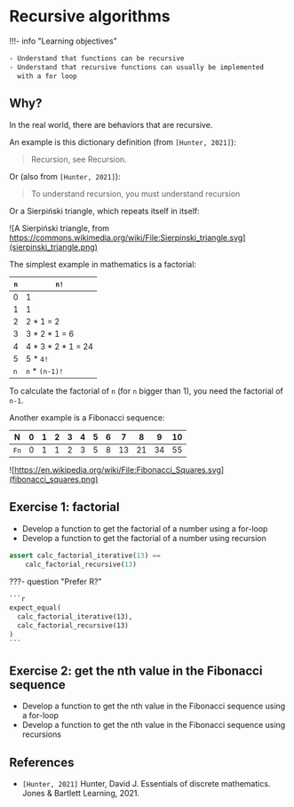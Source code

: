 # Recursive algorithms

!!!- info "Learning objectives"

    - Understand that functions can be recursive
    - Understand that recursive functions can usually be implemented
      with a for loop

## Why?

In the real world, there are behaviors that are recursive.

An example is this dictionary definition (from `[Hunter, 2021]`):

> Recursion, see Recursion.

Or (also from `[Hunter, 2021]`):

> To understand recursion, you must understand recursion

Or a Sierpiński triangle, which repeats itself in itself:

![A Sierpiński triangle, from https://commons.wikimedia.org/wiki/File:Sierpinski_triangle.svg](sierpinski_triangle.png)

The simplest example in mathematics is a factorial:

 `n` | `n!`                  
-----|-----------------------
 0   | 1                     
 1   | 1                     
 2   | 2 \* 1 = 2            
 3   | 3 \* 2 \* 1 = 6       
 4   | 4 \* 3 \* 2 \* 1 = 24 
 5   | 5 \* `4!`             
 `n` | `n` \* `(n-1)!`       

To calculate the factorial of `n` (for `n` bigger than 1),
you need the factorial of `n-1`.

Another example is a Fibonacci sequence:

| N    | 0   | 1   | 2   | 3   | 4   | 5   | 6   | 7   | 8   | 9   | 10  |
|------|-----|-----|-----|-----|-----|-----|-----|-----|-----|-----|-----|
| `Fn` | 0   | 1   | 1   | 2   | 3   | 5   | 8   | 13  | 21  | 34  | 55  |

![https://en.wikipedia.org/wiki/File:Fibonacci_Squares.svg](fibonacci_squares.png)

## Exercise 1: factorial

- Develop a function to get the factorial of a number using a for-loop
- Develop a function to get the factorial of a number using recursion

```python
assert calc_factorial_iterative(13) ==
    calc_factorial_recursive(13)
```

???- question "Prefer R?"

    ```r
    expect_equal(
      calc_factorial_iterative(13),
      calc_factorial_recursive(13)
    )
    ```

## Exercise 2: get the nth value in the Fibonacci sequence

- Develop a function to get the nth value in the Fibonacci sequence
  using a for-loop
- Develop a function to get the nth value in the Fibonacci sequence
  using recursions

## References

- `[Hunter, 2021]` Hunter, David J. Essentials of discrete mathematics. Jones & Bartlett Learning, 2021.
